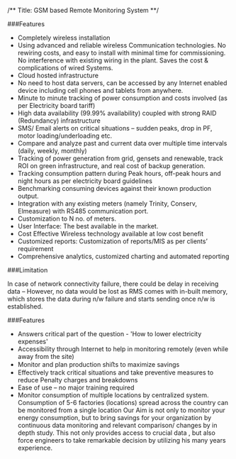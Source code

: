 /**
Title: GSM based Remote Monitoring System
**/

###Features

- Completely wireless installation
- Using advanced and reliable wireless Communication technologies. No rewiring costs, and easy to install with minimal time for commissioning. No interference with existing wiring in the plant. Saves the cost & complications of wired Systems. 
- Cloud hosted infrastructure 
- No need to host data servers, can be accessed by any Internet enabled device including cell phones and tablets from anywhere.
- Minute to minute tracking of power consumption and costs involved (as per Electricity board tariff)
- High data availability (99.99% availability) coupled with strong RAID (Redundancy) infrastructure
- SMS/ Email alerts on critical situations – sudden peaks, drop in PF, motor loading/underloading etc. 
- Compare and analyze past and current data over multiple time intervals (daily, weekly, monthly)
- Tracking of power generation from grid, gensets and renewable, track ROI on green infrastructure, and real cost of backup generation. 
- Tracking consumption pattern during Peak hours, off-peak hours and night hours as per electricity board guidelines
- Benchmarking consuming devices against their known production output.
- Integration with any existing meters (namely Trinity, Conserv, Elmeasure) with RS485 communication port. 
- Customization to N no. of meters.
- User Interface: The best available in the market.
- Cost Effective Wireless technology available at low cost benefit 
- Customized reports: Customization of reports/MIS as per clients’ requirement
- Comprehensive analytics, customized charting and automated reporting 
  
###Limitation

In case of network connectivity failure, there could be delay in receiving data – However, no data would be lost as RMS comes with in-built memory, which stores the data during n/w failure and starts sending once n/w is established.

###Features

- Answers critical part of the question - 'How to lower electricity expenses'
- Accessibility through Internet to help in monitoring remotely (even while away from the site)
- Monitor and plan production shiﬅs to maximize savings
- Effectively track critical situations and take preventive measures to reduce Penalty charges and breakdowns
- Ease of use – no major training required
- Monitor consumption of multiple locations by centralized system. Consumption of 5-6 factories (locations) spread across the country can be monitored from a single location Our Aim is not only to monitor your energy consumption, but to bring savings for your organization by continuous data monitoring and relevant comparison/ changes by in depth study. This not only provides access to crucial data , but also force engineers to take remarkable decision by utilizing his many years experience.
